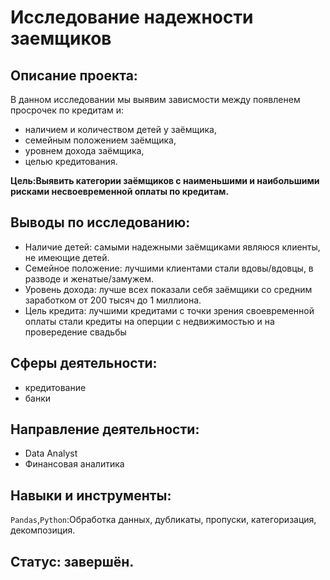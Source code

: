 # Исследование надежности заемщиков
## Описание проекта:
В данном исследовании мы выявим зависмости между появленем просрочек по кредитам и:
- наличием и количеством детей у заёмщика,
- семейным положением заёмщика,
- уровнем дохода заёмщика,
- целью кредитования.

**Цель:Выявить категории заёмщиков с наименьшими и наибольшими рисками несвоевременной оплаты по кредитам.**

## Выводы по исследованию:
- Наличие детей: самыми надежными заёмщиками являюся клиенты, не имеющие детей.
- Семейное положение: лучшими клиентами стали вдовы/вдовцы, в разводе и женатые/замужем.
- Уровень дохода: лучше всех показали себя заёмщики со средним заработком от 200 тысяч до 1 миллиона.
- Цель кредита: лучшими кредитами с точки зрения своевременной оплаты стали кредиты на оперции с недвижимостью и на провередение свадьбы

## Сферы деятельности:
- кредитование
- банки
## Направление деятельности:
- Data Analyst
- Финансовая аналитика
## Навыки и инструменты:
`Pandas`,`Python`:Обработка данных, дубликаты, пропуски, категоризация, декомпозиция.
## Статус: завершён.
